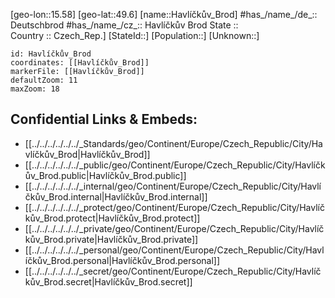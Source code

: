 ﻿---
location: [49.6,15.58] 
mapzoom: [7,12] 
mapmarker: city 
type: City
tags:
- geo/City


SpocWebEntityId: 29767
isDeleted: false
confidential: public

---
[geo-lon::15.58] 
[geo-lat::49.6] 
[name::Havlíčkův_Brod] 
#has_/name_/de_:: Deutschbrod
#has_/name_/cz_:: Havlíčkův Brod
State ::  
Country :: Czech_Rep.] 
[StateId::] 
[Population::] 
[Unknown::] 


```leaflet
id: Havlíčkův_Brod
coordinates: [[Havlíčkův_Brod]] 
markerFile: [[Havlíčkův_Brod]] 
defaultZoom: 11 
maxZoom: 18
```


## Confidential Links & Embeds: 
- [[../../../../../../_Standards/geo/Continent/Europe/Czech_Republic/City/Havlíčkův_Brod|Havlíčkův_Brod]] 
- [[../../../../../../_public/geo/Continent/Europe/Czech_Republic/City/Havlíčkův_Brod.public|Havlíčkův_Brod.public]] 
- [[../../../../../../_internal/geo/Continent/Europe/Czech_Republic/City/Havlíčkův_Brod.internal|Havlíčkův_Brod.internal]] 
- [[../../../../../../_protect/geo/Continent/Europe/Czech_Republic/City/Havlíčkův_Brod.protect|Havlíčkův_Brod.protect]] 
- [[../../../../../../_private/geo/Continent/Europe/Czech_Republic/City/Havlíčkův_Brod.private|Havlíčkův_Brod.private]] 
- [[../../../../../../_personal/geo/Continent/Europe/Czech_Republic/City/Havlíčkův_Brod.personal|Havlíčkův_Brod.personal]] 
- [[../../../../../../_secret/geo/Continent/Europe/Czech_Republic/City/Havlíčkův_Brod.secret|Havlíčkův_Brod.secret]] 

